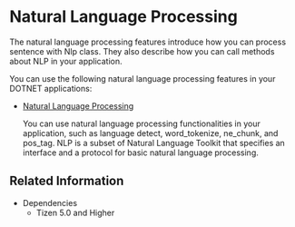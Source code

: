 # Natural Language Processing

The natural language processing features introduce how you can process sentence with Nlp class. They also describe how you can call methods about NLP in your application.

You can use the following natural language processing features in your DOTNET applications:

-   [Natural Language Processing](nlp.md)

    You can use natural language processing functionalities in your application, such as language detect, word_tokenize, ne_chunk, and pos_tag. NLP is a subset of Natural Language Toolkit that specifies an interface and a protocol for basic natural language processing.

## Related Information
* Dependencies
  -   Tizen 5.0 and Higher